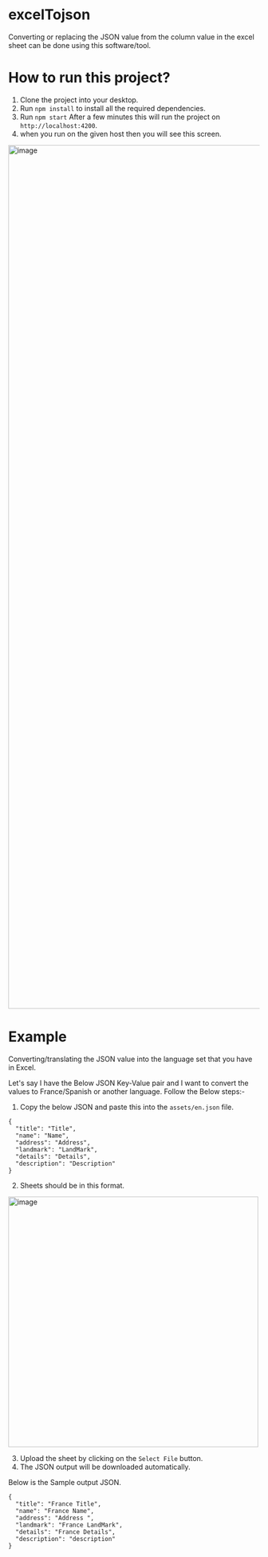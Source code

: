 # excelTojson
Converting or replacing the JSON value from the column value in the excel sheet can be done using this software/tool.

# How to run this project?
1. Clone the project into your desktop.
2. Run `npm install` to install all the required dependencies.
3. Run `npm start` After a few minutes this will run the project on `http://localhost:4200`.
4. when you run on the given host then you will see this screen.
<img width="1728" alt="image" src="https://github.com/rkkp1023/excelTojson/assets/29485284/0ce4ecf6-ec42-4ab1-82cc-642712b2c849">


# Example 
Converting/translating the JSON value into the language set that you have in Excel.

Let's say I have the Below JSON Key-Value pair and I want to convert the values to France/Spanish or another language.
Follow the Below steps:-
1. Copy the below JSON and paste this into the `assets/en.json` file.
```
{
  "title": "Title",
  "name": "Name",
  "address": "Address",
  "landmark": "LandMark",
  "details": "Details",
  "description": "Description"
}
```
2. Sheets should be in this format.
<img width="501" alt="image" src="https://github.com/rkkp1023/excelTojson/assets/29485284/2a0b9b33-7665-43c7-af28-7cd40592d8d1">

3. Upload the sheet by clicking on the `Select File` button.
4. The JSON output will be downloaded automatically.
   
Below is the Sample output JSON.
```
{
  "title": "France Title",
  "name": "France Name",
  "address": "Address ",
  "landmark": "France LandMark",
  "details": "France Details",
  "description": "description"
}
```
